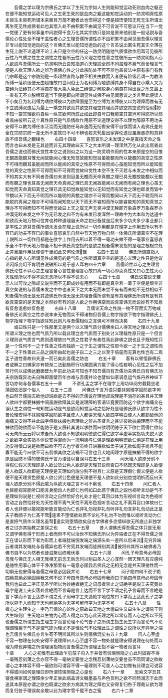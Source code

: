 <!-- { "loadSidebar": true } -->
　　吾儒之学以理为宗佛氏之学以了生死为宗如人生则能知觉运动死则血肉之躯还在便不能知觉运动可见人之生死生死的是血肉之躯这能知觉运动的一防灵明真性原未尝生未尝死所谓本来面目万刼不磨者此也悟得这个便是超悟便知无死无生所谓出离生死见性成佛者此也其悟入处不由积累不由闻见不可言说不可思议只在当下一觉一觉便了更有何事虽中间説得千变万化其实宗防只是如是原来他别是一般话説与吾儒论心性处全不相干盖性者心之生理吾儒所谓性亦不由积累不由闻见但吾儒以理言非专以能知觉运动的这个言佛氏惟以能知觉运动的这个言虽说出离生死其实全落在生死上説不论道理不论工夫只是空空的任这一防灵明随他气质情欲作用耳可见彼所云性乃气质之性生之谓性之性吾所云性乃义理之性性善之性彼所云一防灵明指人心人欲説与吾儒所云一防灵明所云良知指道心天理説全然不同虽理不离气而舍理言气便是人欲天理人欲之辨乃儒佛心性之分此宗防处不可不辨也盖彼法中原有宗门有教门宗即是这个宗防别是一条超然直路与教不相关由教而入者便有阶级若谓一为教法所缚一落阶级便无由超悟故曰世间俗士为名利缚为嗜欲缚其身不得自在小乘人又为空缚为法缚其心不得自在惟大乘人免此二缚谓之解脱身心俱自在得出世之乐又最上一乘有无不立脱缚双遣当下便是即向所谓见性成佛不由见闻思议之类言至此便误人不小矣且为名利缚为嗜欲缚彼以为欲障固是至为空缚为法缚彼又以为理障而惟有无不立脱缚双遣后为最上一乘空其欲而并欲空其理空其理而并欲空其空说的恰似妙不知一空其理欲将自纵一纵其欲何所底止如此即自号曰我能空其空岂可得耶所以然者盖由彼所云这个真性原只是气质情欲作用原不论道理安得不以理为障原不用功夫安得不以教为缚任水泛滥而无隄防任马奔逸而无衔辔安得不自悮而误人哉佛氏差处全在宗防宗防一差无所不差故曰不可不辨也若夫髠髪出家弃伦遗世虽庸愚亦知其非故不烦吾儒之覼缕也
　　右四十四章
　　喜怒哀乐之未发谓之中是直指天命之性而言也曰未发是无其迹而非无其理故曰天下之大本所谓一理浑然万化从此出焉者此吾儒之说也而佛氏觉性本空之说则似之以为这一防灵明作用的性本来原是空的目惟无覩故能覩耳惟无闻故能闻心惟无知觉故能知觉目虽能覩而所以能覩的真空之性原不可得而覩耳虽能闻而所以能闻的真空之性原不可得而闻心虽能知觉而所以能知能觉的真空之性原不可得而知不可得而觉故曰觉性本空不生不灭若与未发之中相似而不知其实大有不同者吾儒曰未发则目虽无覩而天命真覩之理已具无覩故能覩以无覩而有覩之理也耳虽无闻而天命真闻之理已具无闻故能闻以无闻而有闻之理也心虽无知觉而天命真知真觉之理已具无知觉故能知觉以无知觉而有知觉之理也即发而皆中节覩以天下而无不明而所以能明的真覩之理亦不可得而覩闻以天下而无不聪而所以能聪的真闻之理亦不可得而闻知觉以天下而无不睿知而所以能睿能知的真知真觉之理亦不可得而知不可得而觉故曰上天之载无声无臭冲漠无眹即万象森罗万象森罗亦冲漠无眹未发之中不为无已发之和不为有未发已发浑然一理故中为大本和为达道中和致而天地万物可位育也种种道理自天命之初已备就是后来多少功夫多少事业都只是率性之道耳吾儒所谓未发全在理上说所以一切作用都是在理字上作用去所以有不容已的功夫不容已的事业喜怒哀乐自然中节天地万物自然一体佛氏所谓真空不在理上説所以一切作用都是在欲字上作用去所以着不得一毫功夫做不得一毫事业喜怒哀乐全不中节天地万物全不相干佛氏真空指的是欲之根吾儒未发指的是理之根根宗处止差毫厘作用处便谬千里如此又何论流哉
　　右四十五章
　　佛氏所谓直指人心指的是人心所谓见性成佛见的是气质之性所谓真空空的是道心义理之性只是他议论闪烁变幻不肯明白说破所以易于惑人耳右四十六章
　　吾儒论性以心之生理言佛氏论性不以心之生理言舍心言性舍理言心故曰离一切心即汝真性又曰心生性灭心灭性现所以不得不説无念所以不得不说无心
　　右四十七章
　　佛氏说空说无若示人以可攻之隙却又说空而不无即成妙有用而不有即是真空若一着于空便是顽空非真空矣说的与吾儒未发之中中也者天下之大本无而未尝不有有而未始不无益相似不知吾儒所谓无是无其迹佛氏所谓无是无其理吾儒所谓有是有其理佛氏所谓有是有其欲真空空的是天理之本然妙有有的是人欲之作用讳空而説真空讳无而说妙有不知愈有反愈逺愈妙反愈差
　　右四十八章
　　吾儒论天命之性説一物不容而实万物咸备佛氏论真空之性亦说本来无物而实不碍诸物但吾儒上物字指欲下物字指理佛氏上物字指理下物字指欲耳知此则凡与吾儒相似之言俱可不辨而决矣
　　右四十九章
　　或曰性只是一个性那里又是两个以义理气质分儒佛余曰人得天地之理以为生此所谓义理之性也而气质乃所以载此理岂舍气质而于别处讨义理哉性原只是一个但言义理则该气质言气质则遗理故曰气质之性君子有弗性焉此辟佛之説也且子既知性只是一个性何不一之于性善之性而独欲一之于生之谓性之性耶今欲一之于生之谓性而不一之于性善此三品之説所由起也是子自二之三之以至于倍蓰而无算也性岂有二焉孟子道性善故曰夫道一而已矣此吾儒之防也
　　右五十章
　　客有以顿悟辟佛氏者或解之曰佛家亦有顿渐二法勤施积行功果圆满方能了得心性若明心见性之后不加苦行何以成佛达磨面壁九年前此功夫可知也不知吾儒自有吾儒功夫佛氏自有佛氏功夫宗防既异功夫自殊即面壁百年亦难与吾儒并论也譬如仙家调息运气炼丹养神纵下苦功亦何与吾儒事右五十一章
　　不讲孔孟之学不在理字上用功纵阅穷载籍坐老蒲团依旧是个俗人
　　右五十二章
　　问佛氏千言万语只要抺摋理字回防欲字何也曰然吾儒説去欲他却説欲是去不得的吾儒说存理他却説理是不消存的甚且并天理人欲四字都要抹摋中间虽説欲障其实是说理障的客语毕竟要回防这个欲字病痛全在误认生之谓性一句知觉运动是气是欲而知觉运动之恰好处是理佛氏原认欲字为性不曽论理安得不抹摋理字回防欲字且使人人都讲天理人欲四字明白便人人都勘破他的病痛又安得不并此四字俱欲抹摋也且理欲之辨古圣贤言之甚详彼欲抹摋理而卒不能抹欲回防欲而卒不能防于是又展转其说以求胜而曰欲明明徳于天下欲仁而得仁欲何可无向所云云将以求吾所大欲也不知欲明明徳欲仁得仁欲字半虚半实指功夫説人欲之欲欲字全实指本体说安得混而为一况明德与仁俱是理欲明明徳欲仁俱是在理上用功安得借口说是欲而曰欲不可去也学者虽终日讲寡欲如孟子讲无欲如周子尚且不能寡不能无今曰欲不可去吾惧其欲之流祸不可言也且犬地间理字原是抹摋不得的欲字原是回防不得的彼佛氏千言万语徒以自误耳右五十三章
　　问天理人欲原分别不得假仁假义天理即是人欲公货公色人欲即是天理其说然否曰不然既天理即是人欲便是人欲既人欲即是天理便是天理如何説分别不得且仁义原是天理假仁假义便是人欲便不是天理货色原是人欲公货公色便是天理便不是人欲如此分别益觉明析而反曰天理人欲原分别不得此隂为纵欲灭理之言不可不察也
　　右五十四章
　　问仁者人也目能视耳能听口能言身能动人也即仁也何如曰此惑于佛氏之説也视听言动是气不是理如何说是仁视听言动之自然恰好合礼处才是仁耳目口体为形视听言动为色视听言动之自然恰好处为天性理不离气天性不离形色视听言动之礼不离耳目口体故曰仁者人也非便以能视能听能言能动为仁也非礼勿视非礼勿听非礼勿言非礼勿动此正是夫子教顔子为仁髙不骛逺卑不堕情欲处若不论礼不礼勿不勿而惟以视听言动为仁是直把气质作义理名虽骛逺实则堕情欲矣自古学佛者多恣情纵欲无所底止非独学者之过亦其始教之差误之也
　　右五十五章
　　昔人谓佛氏得吾儒之体只是无用又谓学佛有得于形而上者而但不可以治世不知佛氏所以为异端者正在不得吾儒之体正在误认形而下者为形而上者端犹端倪发端之端源头处一差所以后来流无穷异端云者谓其发端处与吾儒异也若不穷究其发端而徒辨别其流彼将曰其所以破佛者乃佛书自不以为然者也徒滋聚讼终难伏辜
　　右五十六章
　　问孔子毋意毋必毋固毋我与佛氏无人相无我相无前念无后念何以别曰圣人之心浑然一团天理凡有应感纯是徳性用事心体干干净净那里有一毫意必固我若佛氏之无相无念是并天理徳性而一切俱无也安得与吾儒之毋意必固我并论
　　右五十七章
　　问子絶四何不说子絶四絶意絶必絶固絶我又何不说子毋四毋意毋必毋固毋我而曰子絶四毋意毋必毋固毋我何也曰此二字正见圣学所以为妙絶者絶无之词毋者禁止之词絶字是説工夫究竟处毋字是说工夫实落处言絶而不言毋是言上达而不言下学不谓之孔子言毋而不言絶是言下学而不言上达亦不谓之孔子用毋字工夫造絶字地位故曰下学而上达此孔子之学所以异于人而知于天也解絶字为无字可解毋字为无字不可
　　右五十八章
　　性者心之生理生之一字乃吾儒论心论性之原故曰天地之大徳曰生又曰生生之谓易干则大生坤则广生天地以生物为心而人得之以为心此天理之所以常存而人心之所以不死也吾儒之所谓生指生理生字而言论理不论气告子之所谓生指生死生字而言论气不论理谓理离于气不是谓气即为理尤不是惟论气不论理此生之谓性之说所以开异学之端也吾儒言生佛氏亦言生苟不明辨其所以生则儒佛混矣右五十九章
　　问人心至虚不容一物理在何处安得不说理障曰人心至虚不容一物处就是理安得说理在何处而以理为障也异端之所谓理误指物而言吾儒之所谓理正指不容一物者而言耳
　　右六十章
　　人心之初惟有此理故乍见孺子将入于井皆有怵惕恻隐之心此时固容不得一毫残忍刻薄之念亦容不得一毫纳交要誉之念残忍刻薄纳交要誉虽不同同谓之欲故谓心之本体容不得一毫欲则可谓容不得一毫理则不可盖人心之初惟有此理岂可说容不得或问如何是理曰即所谓怵惕恻隐之心是也
　　右六十一章
　　思索文字忘其寝食禅家谓之理障余少年正坐此病盖诗文翰墨虽与声色货利之欲不同然溺志于此而迷其本原是亦谓之欲也既谓之欲余方病其为理之障也又安得复归咎于理哉认欲为理而复归咎于理误矣余敢以此为理字雪千载不白之寃
　　右六十二章

